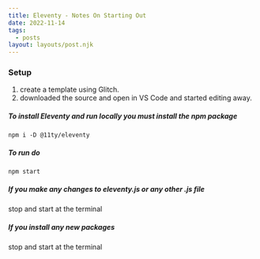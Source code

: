 ```yaml
---
title: Eleventy - Notes On Starting Out
date: 2022-11-14
tags:
  - posts
layout: layouts/post.njk
---
```


### Setup
1. create a template using Glitch.  
2. downloaded the source and open in VS Code and started editing away.

##### To install Eleventy and run locally you must install the npm package
`npm i -D @11ty/eleventy`

##### To run do
`npm start`

##### If you make any changes to eleventy.js or any other .js file
stop and start at the terminal

##### If you install any new packages
stop and start at the terminal





<!-- 

Congrats! You've launched a beautiful new Eleventy-powered blog on Glitch.

In the __README__ you'll find an overview of the files that make up the project, and when you open the files in the editor you'll see comments explaining what's happening.

Your Eleventy blog contains three pages:

* Home–the intro page which also lists recent posts
* Posts–a list of all posts
* About–an overview of the site

Each blog post lives in the `posts` folder–take a look at one by opening it in the editor.

* Posts use [Markdown](https://www.markdownguide.org/cheat-sheet/) (`.md`) syntax, which is more lightweight to write and read than HTML
* Each post contains __front matter__ defining metdata such as the date, title, and layout

Layouts for your site are in `_includes`–your pages and posts can use these to define an outline structure their content is containined within.

-->